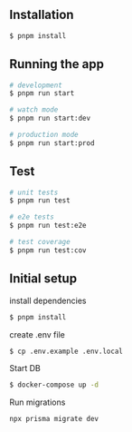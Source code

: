 ## Installation

```bash
$ pnpm install
```

## Running the app

```bash
# development
$ pnpm run start

# watch mode
$ pnpm run start:dev

# production mode
$ pnpm run start:prod
```

## Test

```bash
# unit tests
$ pnpm run test

# e2e tests
$ pnpm run test:e2e

# test coverage
$ pnpm run test:cov
```

## Initial setup

install dependencies

```bash
$ pnpm install
```

create .env file

```bash
$ cp .env.example .env.local
```

Start DB

```bash
$ docker-compose up -d
```

Run migrations

```bash
npx prisma migrate dev
```
